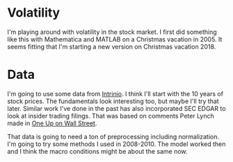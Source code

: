 # Volatility

I'm playing around with volatility in the stock market.  I first did something like this with Mathematica and MATLAB on a Christmas vacation in 2005.  It seems fitting that I'm starting a new version on Christmas vacation 2018.

# Data

I'm going to use some data from [Intrinio](https://intrinio.com/bulk-financial-data-downloads/us-fundamentals-financials-metrics-ratios-stock-prices).  I think I'll start with the 10 years of stock prices.  The fundamentals look interesting too, but maybe I'll try that later.  Similar work I've done in the past has also incorporated SEC EDGAR to look at insider trading filings.  That was based on comments Peter Lynch made in [One Up on Wall Street](https://www.amazon.com/One-Up-Wall-Street-Already/dp/0743200403).

That data is going to need a ton of preprocessing including normalization.  I'm going to try some methods I used in 2008-2010.  The model worked then and I think the macro conditions might be about the same now.
